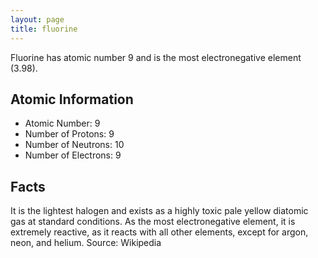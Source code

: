 ```yaml
---
layout: page
title: fluorine
---
```


Fluorine has atomic number 9 and is the most electronegative element (3.98).

## Atomic Information
- Atomic Number: 9
- Number of Protons: 9
- Number of Neutrons: 10
- Number of Electrons: 9

## Facts
It is the lightest halogen and exists as a highly toxic pale yellow diatomic gas at standard conditions. As the most electronegative element, it is extremely reactive, as it reacts with all other elements, except for argon, neon, and helium. Source: Wikipedia

